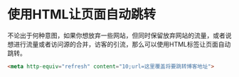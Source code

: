 # 使用HTML让页面自动跳转

不论出于何种意图，如果你想放弃一些网站，但同时保留放弃网站的流量，或者说想进行流量或者访问源的合并，访客的引流，那么可以使用HTML标签让页面自动跳转。

```html
<meta http-equiv="refresh" content="10;url=这里覆盖将要跳转博客地址">
```



